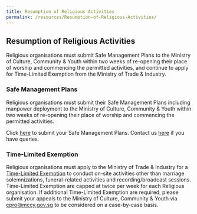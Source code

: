 ```yaml
---
title: Resumption of Religious Activities
permalink: /resources/Resumption-of-Religious-Activities/
---
```


## Resumption of Religious Activities
Religious organisations must submit Safe Management Plans to the Ministry of Culture, Community & Youth within two weeks of re-opening their place of worship and commencing the permitted activities, and continue to apply for Time-Limited Exemption from the Ministry of Trade & Industry. 

### Safe Management Plans

Religious organisations must submit their Safe Management Plans including manpower deployment to the Ministry of Culture, Community & Youth within two weeks of re-opening their place of worship and commencing the permitted activities. 

Click [here](https://form.gov.sg/5ecb2fc6acd2650011501e5b) to submit your Safe Management Plans. Contact us [here](https://form.gov.sg/#!/5ea676523f72e70011cff5f1) if you have queries.

### Time-Limited Exemption

Religious organisations must apply to the Ministry of Trade & Industry for a [Time-Limited Exemption](https://covid.gobusiness.gov.sg) to conduct on-site activities other than marriage solemnizations, funeral-related activities and recording/broadcast sessions. Time-Limited Exemption are capped at twice per week for each Religious organisation. If additional Time-Limited Exemption are required, please submit your appeals to the Ministry of Culture, Community & Youth via [cpro@mccy.gov.sg](mailto:cpro@mccy.gov.sg) to be considered on a case-by-case basis.  
